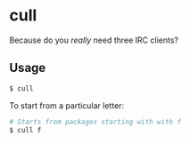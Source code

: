 # cull

Because do you _really_ need three IRC clients?

## Usage

```bash
$ cull
```

To start from a particular letter:

```bash
# Starts from packages starting with with f
$ cull f
```
